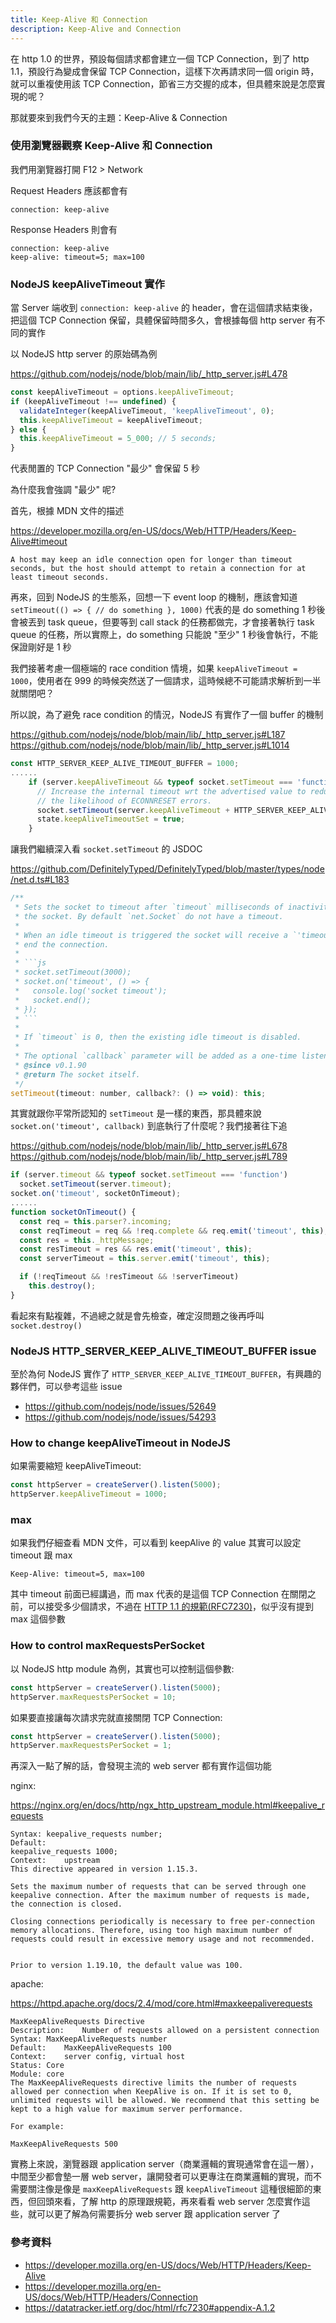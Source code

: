 ```yaml
---
title: Keep-Alive 和 Connection
description: Keep-Alive and Connection
---
```


在 http 1.0 的世界，預設每個請求都會建立一個 TCP Connection，到了 http 1.1，預設行為變成會保留 TCP Connection，這樣下次再請求同一個 origin 時，就可以重複使用該 TCP Connection，節省三方交握的成本，但具體來說是怎麼實現的呢？

那就要來到我們今天的主題：Keep-Alive & Connection

### 使用瀏覽器觀察 Keep-Alive 和 Connection

我們用瀏覽器打開 F12 > Network

Request Headers 應該都會有

```
connection: keep-alive
```

Response Headers 則會有

```
connection: keep-alive
keep-alive: timeout=5; max=100
```

### NodeJS keepAliveTimeout 實作

當 Server 端收到 `connection: keep-alive` 的 header，會在這個請求結束後，把這個 TCP Connection 保留，具體保留時間多久，會根據每個 http server 有不同的實作

以 NodeJS http server 的原始碼為例

https://github.com/nodejs/node/blob/main/lib/_http_server.js#L478

```js
const keepAliveTimeout = options.keepAliveTimeout;
if (keepAliveTimeout !== undefined) {
  validateInteger(keepAliveTimeout, 'keepAliveTimeout', 0);
  this.keepAliveTimeout = keepAliveTimeout;
} else {
  this.keepAliveTimeout = 5_000; // 5 seconds;
}
```

代表閒置的 TCP Connection "最少" 會保留 5 秒

為什麼我會強調 "最少" 呢?

首先，根據 MDN 文件的描述

https://developer.mozilla.org/en-US/docs/Web/HTTP/Headers/Keep-Alive#timeout

```
A host may keep an idle connection open for longer than timeout seconds, but the host should attempt to retain a connection for at least timeout seconds.
```

再來，回到 NodeJS 的生態系，回想一下 event loop 的機制，應該會知道 `setTimeout(() => { // do something }, 1000)` 代表的是 do something 1 秒後會被丟到 task queue，但要等到 call stack 的任務都做完，才會接著執行 task queue 的任務，所以實際上，do something 只能說 "至少" 1 秒後會執行，不能保證剛好是 1 秒

我們接著考慮一個極端的 race condition 情境，如果 `keepAliveTimeout = 1000`，使用者在 999 的時候突然送了一個請求，這時候總不可能請求解析到一半就關閉吧？

所以說，為了避免 race condition 的情況，NodeJS 有實作了一個 buffer 的機制

https://github.com/nodejs/node/blob/main/lib/_http_server.js#L187
https://github.com/nodejs/node/blob/main/lib/_http_server.js#L1014

```js
const HTTP_SERVER_KEEP_ALIVE_TIMEOUT_BUFFER = 1000;
......
    if (server.keepAliveTimeout && typeof socket.setTimeout === 'function') {
      // Increase the internal timeout wrt the advertised value to reduce
      // the likelihood of ECONNRESET errors.
      socket.setTimeout(server.keepAliveTimeout + HTTP_SERVER_KEEP_ALIVE_TIMEOUT_BUFFER);
      state.keepAliveTimeoutSet = true;
    }
```

讓我們繼續深入看 `socket.setTimeout` 的 JSDOC

https://github.com/DefinitelyTyped/DefinitelyTyped/blob/master/types/node/net.d.ts#L183

```js
/**
 * Sets the socket to timeout after `timeout` milliseconds of inactivity on
 * the socket. By default `net.Socket` do not have a timeout.
 *
 * When an idle timeout is triggered the socket will receive a `'timeout'` event but the connection will not be severed. The user must manually call `socket.end()` or `socket.destroy()` to
 * end the connection.
 *
 * ```js
 * socket.setTimeout(3000);
 * socket.on('timeout', () => {
 *   console.log('socket timeout');
 *   socket.end();
 * });
 * ```
 *
 * If `timeout` is 0, then the existing idle timeout is disabled.
 *
 * The optional `callback` parameter will be added as a one-time listener for the `'timeout'` event.
 * @since v0.1.90
 * @return The socket itself.
 */
setTimeout(timeout: number, callback?: () => void): this;
```

其實就跟你平常所認知的 `setTimeout` 是一樣的東西，那具體來說 `socket.on('timeout', callback)` 到底執行了什麼呢？我們接著往下追

https://github.com/nodejs/node/blob/main/lib/_http_server.js#L678
https://github.com/nodejs/node/blob/main/lib/_http_server.js#L789

```js
if (server.timeout && typeof socket.setTimeout === 'function')
  socket.setTimeout(server.timeout);
socket.on('timeout', socketOnTimeout);
......
function socketOnTimeout() {
  const req = this.parser?.incoming;
  const reqTimeout = req && !req.complete && req.emit('timeout', this);
  const res = this._httpMessage;
  const resTimeout = res && res.emit('timeout', this);
  const serverTimeout = this.server.emit('timeout', this);

  if (!reqTimeout && !resTimeout && !serverTimeout)
    this.destroy();
}
```

看起來有點複雜，不過總之就是會先檢查，確定沒問題之後再呼叫 `socket.destroy()`

### NodeJS HTTP_SERVER_KEEP_ALIVE_TIMEOUT_BUFFER issue

至於為何 NodeJS 實作了 `HTTP_SERVER_KEEP_ALIVE_TIMEOUT_BUFFER`，有興趣的夥伴們，可以參考這些 issue

- https://github.com/nodejs/node/issues/52649
- https://github.com/nodejs/node/issues/54293

### How to change keepAliveTimeout in NodeJS

如果需要縮短 keepAliveTimeout:

```js
const httpServer = createServer().listen(5000);
httpServer.keepAliveTimeout = 1000;
```

### max

如果我們仔細查看 MDN 文件，可以看到 keepAlive 的 value 其實可以設定 timeout 跟 max
```
Keep-Alive: timeout=5, max=100
```

其中 timeout 前面已經講過，而 max 代表的是這個 TCP Connection 在關閉之前，可以接受多少個請求，不過在 [HTTP 1.1 的規範(RFC7230)](https://datatracker.ietf.org/doc/html/rfc7230#appendix-A.1.2)，似乎沒有提到 max 這個參數

### How to control maxRequestsPerSocket

以 NodeJS http module 為例，其實也可以控制這個參數:

```js
const httpServer = createServer().listen(5000);
httpServer.maxRequestsPerSocket = 10;
```

如果要直接讓每次請求完就直接關閉 TCP Connection:

```js
const httpServer = createServer().listen(5000);
httpServer.maxRequestsPerSocket = 1;
```

再深入一點了解的話，會發現主流的 web server 都有實作這個功能

nginx:

https://nginx.org/en/docs/http/ngx_http_upstream_module.html#keepalive_requests
```
Syntax:	keepalive_requests number;
Default:	
keepalive_requests 1000;
Context:	upstream
This directive appeared in version 1.15.3.

Sets the maximum number of requests that can be served through one keepalive connection. After the maximum number of requests is made, the connection is closed.

Closing connections periodically is necessary to free per-connection memory allocations. Therefore, using too high maximum number of requests could result in excessive memory usage and not recommended.


Prior to version 1.19.10, the default value was 100.
```

apache:

https://httpd.apache.org/docs/2.4/mod/core.html#maxkeepaliverequests
```
MaxKeepAliveRequests Directive
Description:	Number of requests allowed on a persistent connection
Syntax:	MaxKeepAliveRequests number
Default:	MaxKeepAliveRequests 100
Context:	server config, virtual host
Status:	Core
Module:	core
The MaxKeepAliveRequests directive limits the number of requests allowed per connection when KeepAlive is on. If it is set to 0, unlimited requests will be allowed. We recommend that this setting be kept to a high value for maximum server performance.

For example:

MaxKeepAliveRequests 500
```

<!-- tomcat:

https://tomcat.apache.org/tomcat-5.5-doc/config/http.html
```
maxKeepAliveRequests	
The maximum number of HTTP requests which can be pipelined until the connection is closed by the server. Setting this attribute to 1 will disable HTTP/1.0 keep-alive, as well as HTTP/1.1 keep-alive and pipelining. Setting this to -1 will allow an unlimited amount of pipelined or keep-alive HTTP requests. If not specified, this attribute is set to 100.
``` -->

實務上來說，瀏覽器跟 application server（商業邏輯的實現通常會在這一層），中間至少都會墊一層 web server，讓開發者可以更專注在商業邏輯的實現，而不需要關注像是像是 `maxKeepAliveRequests` 跟 `keepAliveTimeout` 這種很細節的東西，但回頭來看，了解 http 的原理跟規範，再來看看 web server 怎麼實作這些，就可以更了解為何需要拆分 web server 跟 application server 了

### 參考資料
- https://developer.mozilla.org/en-US/docs/Web/HTTP/Headers/Keep-Alive
- https://developer.mozilla.org/en-US/docs/Web/HTTP/Headers/Connection
- https://datatracker.ietf.org/doc/html/rfc7230#appendix-A.1.2